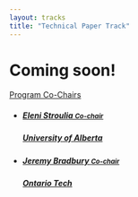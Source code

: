 ```yaml
---
layout: tracks
title: "Technical Paper Track"
---
```


<div id="content" class="container"><div class="row">

<!-- TITLE -->
<div class="col-sm-7">
  <div class="row">
    <div class="col-sm-12">
      <div class="page-header"><h1>Coming soon!</h1></div>
    </div>
  </div>
</div>

<div class="col-sm-4 col-sm-offset-1 sidebar">
  <div class="panel panel-primary">
      <div class="panel-heading clearfix">
          <div class="panel-title">
              <a href="#" class="navigate">
                  Program Co-Chairs
              </a>
          </div>
      </div>
      <ul class="list-group">
          <li class="list-group-item">
              <a href="#" class="navigate">
                  <div class="media">
                      <!-- <span class="pull-left">
                          <img alt="" src="" class="outputimage media-object thumbnail no-bottom-margin">
                      </span> -->
                      <div class="media-body">
                          <h5 class="media-heading">Eleni Stroulia <span class="pull-right"><small>Co-chair</small></span></h5>
                          <h5 class="media-heading text-black">University of Alberta</h5>
                          <!-- <h5 class="media-heading"><small>United States</small></h5> -->
                      </div>
                  </div>
              </a>
          </li>
          <li class="list-group-item">
              <a href="#" class="navigate">
                  <div class="media">
                      <!-- <span class="pull-left">
                          <img alt="" src="" class="outputimage media-object thumbnail no-bottom-margin">
                      </span> -->
                      <div class="media-body">
                          <h5 class="media-heading">Jeremy Bradbury <span class="pull-right"><small>Co-chair</small></span></h5>
                          <h5 class="media-heading text-black">Ontario Tech</h5>
                          <!-- <h5 class="media-heading"><small>United States</small></h5> -->
                      </div>
                  </div>
              </a>
          </li>
      </ul>
  </div>
</div>



</div>
